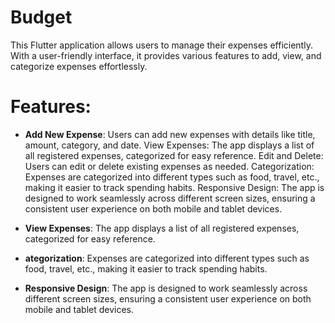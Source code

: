 # Budget
 This Flutter application allows users to manage their expenses efficiently. With a user-friendly interface, it provides various features to add, view, and categorize expenses effortlessly.

# Features:

+ **Add New Expense**: Users can add new expenses with details like title, amount, category, and date.
    View Expenses: The app displays a list of all registered expenses, categorized for easy reference.
    Edit and Delete: Users can edit or delete existing expenses as needed.
    Categorization: Expenses are categorized into different types such as food, travel, etc., making it easier to track spending habits.
    Responsive Design: The app is designed to work seamlessly across different screen sizes, ensuring a consistent user experience on both mobile and tablet devices.

+ **View Expenses**: The app displays a list of all registered expenses, categorized for easy reference.

+ **ategorization**: Expenses are categorized into different types such as food, travel, etc., making it easier to track spending habits.

+ **Responsive Design**: The app is designed to work seamlessly across different screen sizes, ensuring a consistent user experience on both mobile and tablet devices.
